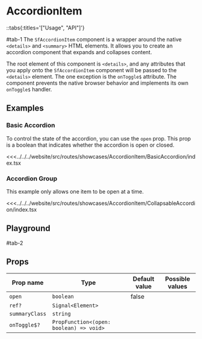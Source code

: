 # AccordionItem

::tabs{:titles='["Usage", "API"]'}

#tab-1
The `SfAccordionItem` component is a wrapper around the native `<details>` and `<summary>` HTML elements. It allows you to create an accordion component that expands and collapses content.

The root element of this component is `<details>`, and any attributes that you apply onto the `SfAccordionItem` component will be passed to the `<details>` element. The one exception is the `onToggle$` attribute. The component prevents the native browser behavior and implements its own `onToggle$` handler.

## Examples

### Basic Accordion

To control the state of the accordion, you can use the `open` prop. This prop is a boolean that indicates whether the accordion is open or closed.

<Showcase showcase-name="AccordionItem/BasicAccordion" style="min-height:400px">

<<<../../../website/src/routes/showcases/AccordionItem/BasicAccordion/index.tsx

</Showcase>

### Accordion Group

This example only allows one item to be open at a time.

<Showcase showcase-name="AccordionItem/CollapsableAccordion" style="min-height:400px">

<<<../../../website/src/routes/showcases/AccordionItem/CollapsableAccordion/index.tsx

</Showcase>

<!-- ### Animated

Animate AccordionItem to give that nice feeling of smooth transition.

<Showcase showcase-name="AccordionItem/AccordionAnimate" style="min-height:400px">

<<<../../../website/src/routes/showcases/AccordionItem/AccordionAnimate/index.tsx

</Showcase>

## Accessibility Notes

Since `SfAccordion` uses `<details>` and `<summary>` HTML elements, it inherits all of their accessibility features.

For example, `<summary>` elements are focusable and can be activated by pressing the `Enter` or `Space` keys. -->

## Playground

<Generate />

#tab-2

## Props

| Prop name      | Type                                    | Default value | Possible values |
| -------------- | --------------------------------------- | ------------- | --------------- |
| `open`         | `boolean`                               | false         |                 |
| `ref?`         | `Signal<Element>`                       |               |                 |
| `summaryClass` | `string`                                |               |                 |
| `onToggle$?`   | `PropFunction<(open: boolean) => void>` |               |                 |
